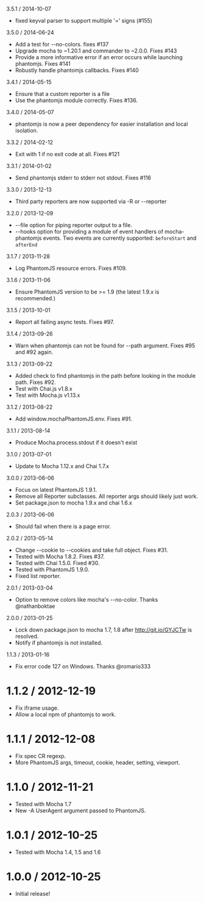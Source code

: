 3.5.1 / 2014-10-07 

 * fixed keyval parser to support multiple '=' signs (#155)

3.5.0 / 2014-06-24 

 * Add a test for --no-colors. fixes #137
 * Upgrade mocha to ~1.20.1 and commander to ~2.0.0. Fixes #143
 * Provide a more informative error if an error occurs while launching phantomjs. Fixes #141
 * Robustly handle phantomjs callbacks. Fixes #140

3.4.1 / 2014-05-15

  * Ensure that a custom reporter is a file
  * Use the phantomjs module correctly. Fixes #136.

3.4.0 / 2014-05-07

  * phantomjs is now a peer dependency for easier installation and local isolation. 

3.3.2 / 2014-02-12

  * Exit with 1 if no exit code at all. Fixes #121

3.3.1 / 2014-01-02

  * Send phantomjs stderr to stderr not stdout. Fixes #116

3.3.0 / 2013-12-13

  * Third party reporters are now supported via -R or --reporter

3.2.0 / 2013-12-09

  * --file option for piping reporter output to a file.
  * --hooks option for providing a module of event handlers of mocha-phantomjs events. Two events are currently supported: `beforeStart` and `afterEnd`

3.1.7 / 2013-11-28

  * Log PhantomJS resource errors. Fixes #109.

3.1.6 / 2013-11-06

  * Ensure PhantomJS version to be >= 1.9 (the latest 1.9.x is recommended.)

3.1.5 / 2013-10-01

  * Report all failing async tests. Fixes #97.


3.1.4 / 2013-09-26

  * Warn when phantomjs can not be found for --path argument. Fixes #95 and #92 again.

3.1.3 / 2013-09-22

  * Added check to find phantomjs in the path before looking in the module path. Fixes #92.
  * Test with Chai.js v1.8.x
  * Test with Mocha.js v1.13.x


3.1.2 / 2013-08-22

  * Add window.mochaPhantomJS.env. Fixes #91.


3.1.1 / 2013-08-14

  * Produce Mocha.process.stdout if it doesn't exist


3.1.0 / 2013-07-01

  * Update to Mocha 1.12.x and Chai 1.7.x


3.0.0 / 2013-06-06

  * Focus on latest PhantomJS 1.9.1.
  * Remove all Reporter subclasses. All reporter args should likely just work.
  * Set package.json to mocha 1.9.x and chai 1.6.x


2.0.3 / 2013-06-06

  * Should fail when there is a page error.


2.0.2 / 2013-05-14

  * Change --cookie to --cookies and take full object. Fixes #31.
  * Tested with Mocha 1.8.2. Fixes #37.
  * Tested with Chai 1.5.0. Fixed #30.
  * Tested with PhantomJS 1.9.0.
  * Fixed list reporter.


2.0.1 / 2013-03-04

  * Option to remove colors like mocha's --no-color. Thanks @nathanboktae


2.0.0 / 2013-01-25

  * Lock down package.json to mocha 1.7, 1.8 after http://git.io/GYJCTw is resolved.
  * Notify if phantomjs is not installed.


1.1.3 / 2013-01-16

  * Fix error code 127 on Windows. Thanks @romario333


1.1.2 / 2012-12-19
==================

  * Fix iframe usage.
  * Allow a local npm of phantomjs to work.


1.1.1 / 2012-12-08
==================

  * Fix spec CR regexp.
  * More PhantomJS args, timeout, cookie, header, setting, viewport.


1.1.0 / 2012-11-21
==================

  * Tested with Mocha 1.7
  * New -A UserAgent argument passed to PhantomJS.


1.0.1 / 2012-10-25
==================

  * Tested with Mocha 1.4, 1.5 and 1.6


1.0.0 / 2012-10-25
==================

  * Initial release!

